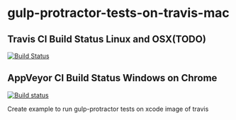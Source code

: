 # gulp-protractor-tests-on-travis-mac 

## Travis CI Build Status Linux and OSX(TODO)

[![Build Status](https://travis-ci.org/rahulmr/gulp-protractor-tests-on-travis-mac.svg?branch=master)](https://travis-ci.org/rahulmr/gulp-protractor-tests-on-travis-mac)

## AppVeyor CI Build Status Windows on Chrome

[![Build status](https://ci.appveyor.com/api/projects/status/w5elucc10gjofj8l?svg=true)](https://ci.appveyor.com/project/rahulmr/gulp-protractor-tests-on-travis-mac)


Create example to run gulp-protractor tests on xcode image of travis
